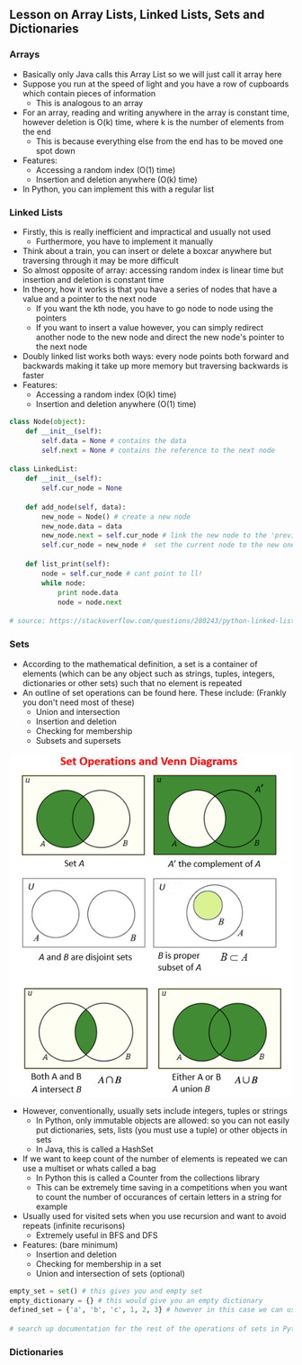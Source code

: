 ## Lesson on Array Lists, Linked Lists, Sets and Dictionaries
### Arrays
* Basically only Java calls this Array List so we will just call it array here
* Suppose you run at the speed of light and you have a row of cupboards which contain pieces of information
    * This is analogous to an array
* For an array, reading and writing anywhere in the array is constant time, however deletion is O(k) time, where k is the number of elements from the end
    * This is because everything else from the end has to be moved one spot down
* Features:
    * Accessing a random index (O(1) time)
    * Insertion and deletion anywhere (O(k) time)
* In Python, you can implement this with a regular list

### Linked Lists
* Firstly, this is really inefficient and impractical and usually not used
    * Furthermore, you have to implement it manually
* Think about a train, you can insert or delete a boxcar anywhere but traversing through it may be more difficult
* So almost opposite of array: accessing random index is linear time but insertion and deletion is constant time
* In theory, how it works is that you have a series of nodes that have a value and a pointer to the next node
    * If you want the kth node, you have to go node to node using the pointers
    * If you want to insert a value however, you can simply redirect another node to the new node and direct the new node's pointer to the next node
* Doubly linked list works both ways: every node points both forward and backwards making it take up more memory but traversing backwards is faster
* Features:
    * Accessing a random index (O(k) time)
    * Insertion and deletion anywhere (O(1) time)

```python
class Node(object):
    def __init__(self):
        self.data = None # contains the data
        self.next = None # contains the reference to the next node

class LinkedList:
    def __init__(self):
        self.cur_node = None

    def add_node(self, data):
        new_node = Node() # create a new node
        new_node.data = data
        new_node.next = self.cur_node # link the new node to the 'previous' node.
        self.cur_node = new_node #  set the current node to the new one.

    def list_print(self):
        node = self.cur_node # cant point to ll!
        while node:
            print node.data
            node = node.next

# source: https://stackoverflow.com/questions/280243/python-linked-list 
```

### Sets
* According to the mathematical definition, a set is a container of elements (which can be any object such as strings, tuples, integers, dictionaries or other sets) such that no element is repeated
* An outline of set operations can be found here. These include: (Frankly you don't need most of these)
    * Union and intersection
    * Insertion and deletion
    * Checking for membership
    * Subsets and supersets

![Image not found](set_operations.png)
* However, conventionally, usually sets include integers, tuples or strings
    * In Python, only immutable objects are allowed: so you can not easily put dictionaries, sets, lists (you must use a tuple) or other objects in sets
    * In Java, this is called a HashSet
* If we want to keep count of the number of elements is repeated we can use a multiset or whats called a bag
    * In Python this is called a Counter from the collections library
    * This can be extremely time saving in a competitions when you want to count the number of occurances of certain letters in a string for example
* Usually used for visited sets when you use recursion and want to avoid repeats (infinite recurisons)
    * Extremely useful in BFS and DFS
* Features: (bare minimum)
    * Insertion and deletion
    * Checking for membership in a set
    * Union and intersection of sets (optional)

```python
empty_set = set() # this gives you and empty set
empty_dictionary = {} # this would give you an empty dictionary
defined_set = {'a', 'b', 'c', 1, 2, 3} # however in this case we can use set brackets or curly brackets

# search up documentation for the rest of the operations of sets in Python
```

### Dictionaries